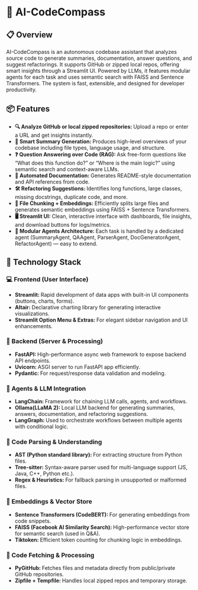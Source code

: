 # 🤖 AI-CodeCompass

## 📋 Overview

AI-CodeCompass is an autonomous codebase assistant that analyzes source code to generate summaries, documentation, answer questions, and suggest refactorings. It supports GitHub or zipped local repos, offering smart insights through a Streamlit UI. Powered by LLMs, it features modular agents for each task and uses semantic search with FAISS and Sentence Transformers. The system is fast, extensible, and designed for developer productivity.

## 📦 Features

<ul>
<li><strong>🔍 Analyze GitHub or local zipped repositories: </strong>Upload a repo or enter a URL and get insights instantly.</li>
  
<li><strong>🧠 Smart Summary Generation: </strong>Produces high-level overviews of your codebase including file types, language usage, and structure.</li>
  
<li><strong>❓ Question Answering over Code (RAG): </strong>Ask free-form questions like “What does this function do?” or “Where is the main logic?” using semantic search and context-aware LLMs.</li>

<li><strong>📄 Automated Documentation: </strong>Generates README-style documentation and API references from code.</li>

<li><strong>🛠️ Refactoring Suggestions: </strong>Identifies long functions, large classes, missing docstrings, duplicate code, and more.</li>

<li><strong>📁 File Chunking + Embeddings: </strong>Efficiently splits large files and generates semantic embeddings using FAISS + Sentence Transformers.</li>

<li><strong>🖥️ Streamlit UI: </strong>Clean, interactive interface with dashboards, file insights, and download buttons for logs/metrics.</li>

<li><strong>🧩 Modular Agents Architecture: </strong>Each task is handled by a dedicated agent (SummaryAgent, QAAgent, ParserAgent, DocGeneratorAgent, RefactorAgent) — easy to extend.</li>
</ul>

## 🧠 Technology Stack

### 💻 Frontend (User Interface)

<ul>
  <li><strong>Streamlit: </strong>Rapid development of data apps with built-in UI components (buttons, charts, forms).</li>
  
  <li><strong>Altair: </strong>Declarative charting library for generating interactive visualizations.</li>
  
  <li><strong>Streamlit Option Menu & Extras: </strong>For elegant sidebar navigation and UI enhancements.</li>

</ul>

### 🧠 Backend (Server & Processing)

<ul>
  <li><strong>FastAPI: </strong>High-performance async web framework to expose backend API endpoints.</li>
  
  <li><strong>Uvicorn: </strong>ASGI server to run FastAPI app efficiently.</li>
    
  <li><strong>Pydantic: </strong>For request/response data validation and modeling.</li>
</ul>

### 🤖 Agents & LLM Integration

<ul>
  <li><strong>LangChain: </strong>Framework for chaining LLM calls, agents, and workflows.</li>
  
  <li><strong>Ollama(LLaMA 2): </strong>Local LLM backend for generating summaries, answers, documentation, and refactoring suggestions.</li>
  
  <li><strong>LangGraph: </strong>Used to orchestrate workflows between multiple agents with conditional logic.</li>
</ul>


### 🧾 Code Parsing & Understanding

<ul>
  <li><strong>AST (Python standard library): </strong>For extracting structure from Python files.</li>
  
  <li><strong>Tree-sitter: </strong>Syntax-aware parser used for multi-language support (JS, Java, C++, Python etc.).</li>
  
  <li><strong>Regex & Heuristics: </strong>For fallback parsing in unsupported or malformed files.</li>
</ul>


### 🧠 Embeddings & Vector Store

<ul>
  <li><strong>Sentence Transformers (CodeBERT): </strong>For generating embeddings from code snippets.</li>
  
  <li><strong>FAISS (Facebook AI Similarity Search): </strong>High-performance vector store for semantic search (used in Q&A).</li>

  <li><strong>Tiktoken: </strong>Efficient token counting for chunking logic in embeddings.</li>
</ul>


### 🔄 Code Fetching & Processing

<ul>
  <li><strong>PyGitHub: </strong>Fetches files and metadata directly from public/private GitHub repositories.</li>
  
  <li><strong>Zipfile + Tempfile: </strong>Handles local zipped repos and temporary storage.</li>
</ul>





